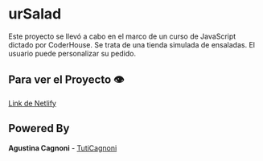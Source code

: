 # urSalad

Este proyecto se llevó a cabo en el marco de un curso de JavaScript dictado por CoderHouse.
Se trata de una tienda simulada de ensaladas. El usuario puede personalizar su pedido.

## Para ver el Proyecto :eye:

[Link de Netlify](https://happy-northcutt-be7732.netlify.app/)

## Powered By

**Agustina Cagnoni** - [TutiCagnoni](https://github.com/tuticagnoni)




